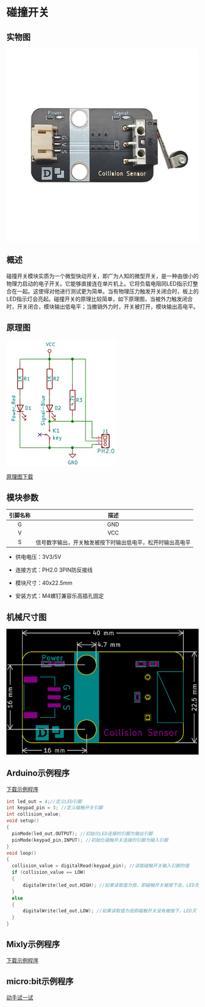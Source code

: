 # 碰撞开关

## 实物图

![实物图](picture/collision_module.png)

## 概述

​     碰撞开关模块实质为一个微型快动开关，即广为人知的微型开关，是一种由很小的物理力启动的电子开关。它能够直接连在单片机上。它将负载电阻同LED指示灯整合在一起。这使得对他进行测试更为简单。当有物理压力触发开关闭合时，板上的LED指示灯会亮起。碰撞开关的原理比较简单，如下原理图，当被外力触发闭合时，开关闭合，模块输出低电平；当撤销外力时，开关被打开，模块输出高电平。

## 原理图

![原理图](picture/collision_module_schematic.png)

[原理图下载](zh-cn/ph2.0_sensors/base_input_module/collision_module/collision_module_schematic.pdf ':ignore')

## 模块参数

| 引脚名称 |                            描述                            |
| :------: | :--------------------------------------------------------: |
|    G     |                            GND                             |
|    V     |                            VCC                             |
|    S     | 信号数字输出，开关触发被按下时输出低电平，松开时输出高电平 |

- 供电电压：3V3/5V

- 连接方式：PH2.0 3PIN防反接线

- 模块尺寸：40x22.5mm

- 安装方式：M4螺钉兼容乐高插孔固定

## 机械尺寸图

![机械尺寸图](picture/collision_module_assembly.png)

## Arduino示例程序

[下载示例程序](zh-cn/ph2.0_sensors/base_input_module/collision_module/collision_module.zip ':ignore')

```c
int led_out = 4;//定义LED引脚
int keypad_pin = 3; //定义碰触开关引脚
int collision_value;
void setup()
{
  pinMode(led_out,OUTPUT); //初始化LED连接的引脚为输出引脚
  pinMode(keypad_pin,INPUT); //初始化碰触开关连接的引脚为输入引脚
}
void loop()
{
  collision_value = digitalRead(keypad_pin); //读取碰触开关输入引脚的值
  if (collision_value == LOW) 
  {
      digitalWrite(led_out,HIGH); //如果读取值为低，即碰触开关被按下去，LED亮
  }
  else
  {
      digitalWrite(led_out,LOW); //如果读取值为低即碰触开关没有被按下，LED灭
  }
}
```

## Mixly示例程序

[下载示例程序](zh-cn/ph2.0_sensors/base_input_module/collision_module/collision_module.zip ':ignore')

## micro:bit示例程序

<a href="https://makecode.microbit.org/_RDJbzTDUX2RW" target="_blank">动手试一试</a>
